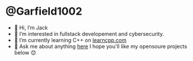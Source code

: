 # @Garfield1002
- 👋 Hi, I’m Jack
- 👀 I’m interested in fullstack developement and cybersecurity.
- 🌱 I’m currently learning C++ on [learncpp.com](https://www.learncpp.com/)
- 💬 Ask me about anything [here](https://github.com/Garfield1002/Garfield1002/issues)
I hope you'll like my opensoure projects below 😊
